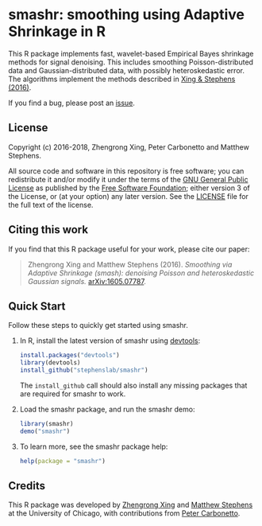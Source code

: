 # smashr: smoothing using Adaptive Shrinkage in R

This R package implements fast, wavelet-based Empirical Bayes
shrinkage methods for signal denoising. This includes smoothing
Poisson-distributed data and Gaussian-distributed data, with possibly
heteroskedastic error. The algorithms implement the methods described
in [Xing & Stephens (2016)][smash-arxiv].

If you find a bug, please post an [issue][issues].

## License

Copyright (c) 2016-2018, Zhengrong Xing, Peter Carbonetto and Matthew
Stephens.

All source code and software in this repository is free software; you
can redistribute it and/or modify it under the terms of the
[GNU General Public License][gpl] as published by the
[Free Software Foundation][fsf]; either version 3 of the License, or
(at your option) any later version. See the [LICENSE](LICENSE) file
for the full text of the license.

## Citing this work

If you find that this R package useful for your work, please cite our
paper:

> Zhengrong Xing and Matthew Stephens (2016). *Smoothing via Adaptive
> Shrinkage (smash): denoising Poisson and heteroskedastic Gaussian
> signals.* [arXiv:1605.07787](https://arxiv.org/abs/1605.07787).

## Quick Start

Follow these steps to quickly get started using smashr.

1. In R, install the latest version of smashr using
   [devtools](https://github.com/r-lib/devtools):

   ```R
   install.packages("devtools")
   library(devtools)
   install_github("stephenslab/smashr")
   ```

   The `install_github` call should also install any missing packages
   that are required for smashr to work.

2. Load the smashr package, and run the smashr demo:

   ```R
   library(smashr)
   demo("smashr")
   ```
   
3. To learn more, see the smashr package help:

   ```R
   help(package = "smashr")
   ```
   
## Credits

This R package was developed by
[Zhengrong Xing](https://github.com/zrxing) and
[Matthew Stephens](http://stephenslab.uchicago.edu) at the University
of Chicago, with contributions from
[Peter Carbonetto](http://pcarbo.github.io).

[smash-arxiv]: http://arxiv.org/abs/1605.07787
[issues]: https://github.com/stephenslab/smashr/issues
[gpl]: http://www.gnu.org/licenses/gpl.html
[fsf]: https://www.fsf.org

